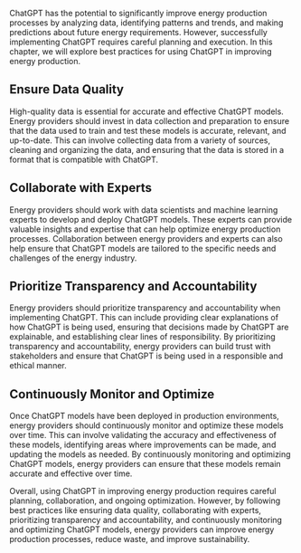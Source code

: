 
ChatGPT has the potential to significantly improve energy production processes by analyzing data, identifying patterns and trends, and making predictions about future energy requirements. However, successfully implementing ChatGPT requires careful planning and execution. In this chapter, we will explore best practices for using ChatGPT in improving energy production.

Ensure Data Quality
-------------------

High-quality data is essential for accurate and effective ChatGPT models. Energy providers should invest in data collection and preparation to ensure that the data used to train and test these models is accurate, relevant, and up-to-date. This can involve collecting data from a variety of sources, cleaning and organizing the data, and ensuring that the data is stored in a format that is compatible with ChatGPT.

Collaborate with Experts
------------------------

Energy providers should work with data scientists and machine learning experts to develop and deploy ChatGPT models. These experts can provide valuable insights and expertise that can help optimize energy production processes. Collaboration between energy providers and experts can also help ensure that ChatGPT models are tailored to the specific needs and challenges of the energy industry.

Prioritize Transparency and Accountability
------------------------------------------

Energy providers should prioritize transparency and accountability when implementing ChatGPT. This can include providing clear explanations of how ChatGPT is being used, ensuring that decisions made by ChatGPT are explainable, and establishing clear lines of responsibility. By prioritizing transparency and accountability, energy providers can build trust with stakeholders and ensure that ChatGPT is being used in a responsible and ethical manner.

Continuously Monitor and Optimize
---------------------------------

Once ChatGPT models have been deployed in production environments, energy providers should continuously monitor and optimize these models over time. This can involve validating the accuracy and effectiveness of these models, identifying areas where improvements can be made, and updating the models as needed. By continuously monitoring and optimizing ChatGPT models, energy providers can ensure that these models remain accurate and effective over time.

Overall, using ChatGPT in improving energy production requires careful planning, collaboration, and ongoing optimization. However, by following best practices like ensuring data quality, collaborating with experts, prioritizing transparency and accountability, and continuously monitoring and optimizing ChatGPT models, energy providers can improve energy production processes, reduce waste, and improve sustainability.
